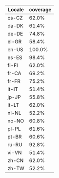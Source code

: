 ﻿| Locale | coverage |
| ------ | -------- |
| cs-CZ | 62.0% |
| da-DK | 61.4% |
| de-DE | 74.8% |
| el-GR | 58.4% |
| en-US | 100.0% |
| es-ES | 98.4% |
| fi-FI | 62.0% |
| fr-CA | 69.2% |
| fr-FR | 75.2% |
| it-IT | 51.4% |
| jp-JP | 55.8% |
| lt-LT | 62.0% |
| nl-NL | 52.2% |
| no-NO | 60.8% |
| pl-PL | 61.6% |
| pt-BR | 60.6% |
| ru-RU | 92.8% |
| vi-VN | 51.4% |
| zh-CN | 62.0% |
| zh-TW | 52.2% |
